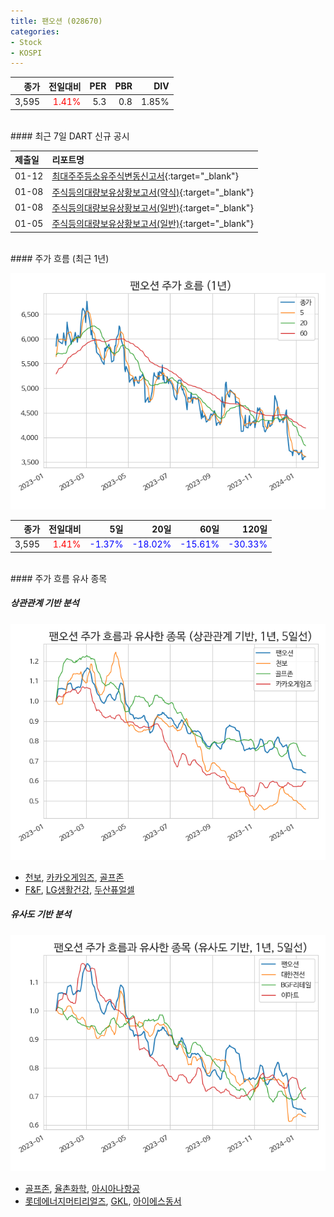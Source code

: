 ```yaml
---
title: 팬오션 (028670)
categories:
- Stock
- KOSPI
---
```


|종가|전일대비|PER|PBR|DIV|
|---:|-------:|--:|--:|--:|
|3,595|<span style="color: red">1.41%</span>|5.3|0.8|1.85%|

<!-- more -->

<br>
#### 최근 7일 DART 신규 공시


|제출일|리포트명|
|:-----|:-------|
|01-12|[최대주주등소유주식변동신고서](https://dart.fss.or.kr/dsaf001/main.do?rcpNo=20240112800209){:target="_blank"}|
|01-08|[주식등의대량보유상황보고서(약식)](https://dart.fss.or.kr/dsaf001/main.do?rcpNo=20240108000603){:target="_blank"}|
|01-08|[주식등의대량보유상황보고서(일반)](https://dart.fss.or.kr/dsaf001/main.do?rcpNo=20240108000601){:target="_blank"}|
|01-05|[주식등의대량보유상황보고서(일반)](https://dart.fss.or.kr/dsaf001/main.do?rcpNo=20240105000511){:target="_blank"}|

<br>
#### 주가 흐름 (최근 1년)

![028670](/assets/images/stock/028670.png)

|종가|전일대비|5일|20일|60일|120일|
|---:|-------:|--:|---:|---:|----:|
|3,595|<span style="color: red">1.41%</span>|<span style="color: blue">-1.37%</span>|<span style="color: blue">-18.02%</span>|<span style="color: blue">-15.61%</span>|<span style="color: blue">-30.33%</span>|

<br>
#### 주가 흐름 유사 종목

##### 상관관계 기반 분석

![028670](/assets/images/stock/028670_corr.png)
- [천보](/278280/), [카카오게임즈](/293490/), [골프존](/215000/)
- [F&F](/383220/), [LG생활건강](/051900/), [두산퓨얼셀](/336260/)

##### 유사도 기반 분석

![028670](/assets/images/stock/028670_sim.png)
- [골프존](/215000/), [율촌화학](/008730/), [아시아나항공](/020560/)
- [롯데에너지머티리얼즈](/020150/), [GKL](/114090/), [아이에스동서](/010780/)